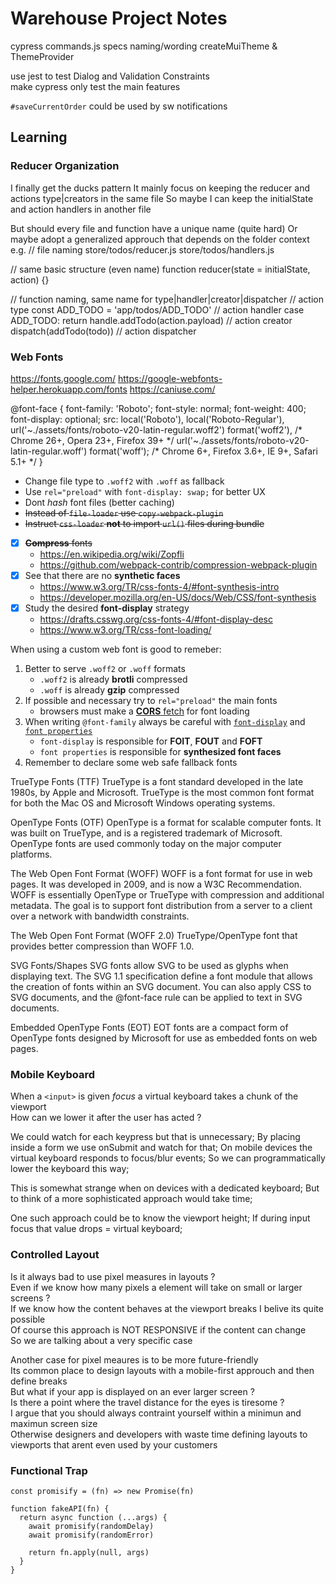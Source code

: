 # Warehouse Project Notes

cypress commands.js
specs naming/wording
createMuiTheme & ThemeProvider

use jest to test Dialog and Validation Constraints  
make cypress only test the main features  

`#saveCurrentOrder` could be used by sw notifications

## Learning
### Reducer Organization
I finally get the ducks pattern
It mainly focus on keeping the reducer and actions type|creators in the same file
So maybe I can keep the initialState and action handlers in another file

But should every file and function have a unique name (quite hard)
Or maybe adopt a generalized approuch that depends on the folder context
e.g.
 // file naming
 store/todos/reducer.js
 store/todos/handlers.js
 
 // same basic structure (even name)
 function reducer(state = initialState, action) {}

 // function naming, same name for type|handler|creator|dispatcher
 // action type
 const ADD_TODO = 'app/todos/ADD_TODO'
 // action handler
 case ADD_TODO:
   return handle.addTodo(action.payload)
 // action creator
 dispatch(addTodo(todo))
 // action dispatcher
 <form onSubmit={addTodo}>


### Web Fonts
https://fonts.google.com/
https://google-webfonts-helper.herokuapp.com/fonts
https://caniuse.com/

@font-face {
  font-family: 'Roboto';
  font-style: normal;
  font-weight: 400;
  font-display: optional;
  src: local('Roboto'), local('Roboto-Regular'),
       url('~./assets/fonts/roboto-v20-latin-regular.woff2') format('woff2'), /* Chrome 26+, Opera 23+, Firefox 39+ */
       url('~./assets/fonts/roboto-v20-latin-regular.woff') format('woff'); /* Chrome 6+, Firefox 3.6+, IE 9+, Safari 5.1+ */
}

- Change file type to `.woff2` with `.woff` as fallback
- Use `rel="preload"` with `font-display: swap;` for better UX  
- Dont _hash_ font files (better caching)
- ~~Instead of `file-loader` use `copy-webpack-plugin`~~
- ~~Instruct `css-loader` **not** to import `url()` files during bundle~~


- [x] ~~**Compress** fonts~~
  - https://en.wikipedia.org/wiki/Zopfli
  - https://github.com/webpack-contrib/compression-webpack-plugin
- [x] See that there are no **synthetic faces**
  - https://www.w3.org/TR/css-fonts-4/#font-synthesis-intro
  - https://developer.mozilla.org/en-US/docs/Web/CSS/font-synthesis
- [x] Study the desired **font-display** strategy
  - https://drafts.csswg.org/css-fonts-4/#font-display-desc
  - https://www.w3.org/TR/css-font-loading/

When using a custom web font is good to remeber:

1. Better to serve `.woff2` or `.woff` formats
    - `.woff2` is already **brotli** compressed
    - `.woff` is already **gzip** compressed
2. If possible and necessary try to `rel="preload"` the main fonts
    - browsers must make a [**CORS** fetch](https://www.w3.org/TR/css-fonts-4/#font-fetching-requirements) for font loading
3. When writing `@font-family` always be careful with [`font-display`](https://www.w3.org/TR/css-fonts-4/#font-display-desc) and [`font properties`](https://www.w3.org/TR/css-fonts-4/#font-prop-desc)
    - `font-display` is responsible for **FOIT**, **FOUT** and **FOFT**
    - `font properties` is responsible for **synthesized font faces**
4. Remember to declare some web safe fallback fonts



TrueType Fonts (TTF)
TrueType is a font standard developed in the late 1980s, by Apple and Microsoft. TrueType is the most common font format for both the Mac OS and Microsoft Windows operating systems.

OpenType Fonts (OTF)
OpenType is a format for scalable computer fonts. It was built on TrueType, and is a registered trademark of Microsoft. OpenType fonts are used commonly today on the major computer platforms.

The Web Open Font Format (WOFF)
WOFF is a font format for use in web pages. It was developed in 2009, and is now a W3C Recommendation.
WOFF is essentially OpenType or TrueType with compression and additional metadata. The goal is to support font distribution from a server to a client over a network with bandwidth constraints.

The Web Open Font Format (WOFF 2.0)
TrueType/OpenType font that provides better compression than WOFF 1.0.

SVG Fonts/Shapes
SVG fonts allow SVG to be used as glyphs when displaying text.
The SVG 1.1 specification define a font module that allows the creation of fonts within an SVG document.
You can also apply CSS to SVG documents, and the @font-face rule can be applied to text in SVG documents.

Embedded OpenType Fonts (EOT)
EOT fonts are a compact form of OpenType fonts designed by Microsoft for use as embedded fonts on web pages.

### Mobile Keyboard
When a `<input>` is given _focus_ a virtual keyboard takes a chunk of the viewport  
How can we lower it after the user has acted ?  

We could watch for each keypress but that is unnecessary;
By placing inside a form we use onSubmit and watch for that;
On mobile devices the virtual keyboard responds to focus/blur events;
So we can programmatically lower the keyboard this way;

This is somewhat strange when on devices with a dedicated keyboard;
But to think of a more sophisticated approach would take time;

One such approach could be to know the viewport height;
If during input focus that value drops = virtual keyboard;

### Controlled Layout
Is it always bad to use pixel measures in layouts ?  
Even if we know how many pixels a element will take on small or larger screens ?  
If we know how the content behaves at the viewport breaks I belive its quite possible  
Of course this approach is NOT RESPONSIVE if the content can change  
So we are talking about a very specific case

Another case for pixel meaures is to be more future-friendly  
Its common place to design layouts with a mobile-first approuch and then define breaks  
But what if your app is displayed on an ever larger screen ?  
Is there a point where the travel distance for the eyes is tiresome ?  
I argue that you should always contraint yourself within a minimun and maximun screen size  
Otherwise designers and developers with waste time defining layouts to viewports that arent even used by your customers

### Functional Trap
```
const promisify = (fn) => new Promise(fn)

function fakeAPI(fn) {
  return async function (...args) {
    await promisify(randomDelay)
    await promisify(randomError)

    return fn.apply(null, args)
  }
}
```
